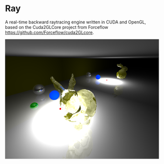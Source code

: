 # Ray

A real-time backward raytracing engine written in CUDA and OpenGL, based on the Cuda2GLCore project from Forceflow https://github.com/Forceflow/cuda2GLcore.

![Bunny and spheres](images/tracerman.png?raw=true "Bunny and Spheres")
